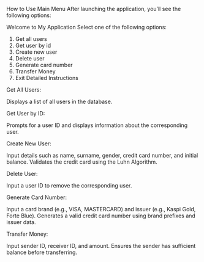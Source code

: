How to Use
Main Menu
After launching the application, you’ll see the following options:

Welcome to My Application
Select one of the following options:
1. Get all users
2. Get user by id
3. Create new user
4. Delete user
5. Generate card number
6. Transfer Money
0. Exit
Detailed Instructions

Get All Users:

Displays a list of all users in the database.

Get User by ID:

Prompts for a user ID and displays information about the corresponding user.

Create New User:

Input details such as name, surname, gender, credit card number, and initial balance.
Validates the credit card using the Luhn Algorithm.

Delete User:

Input a user ID to remove the corresponding user.

Generate Card Number:

Input a card brand (e.g., VISA, MASTERCARD) and issuer (e.g., Kaspi Gold, Forte Blue).
Generates a valid credit card number using brand prefixes and issuer data.

Transfer Money:

Input sender ID, receiver ID, and amount.
Ensures the sender has sufficient balance before transferring.
